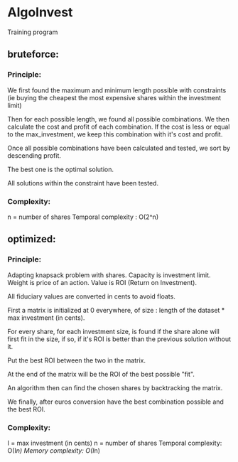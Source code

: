 # AlgoInvest
Training program


## bruteforce:
### Principle:
We first found the maximum and minimum length possible with constraints (ie buying the cheapest the most expensive shares within the investment limit)

Then for each possible length, we found all possible combinations.
We then calculate the cost and profit of each combination.
If the cost is less or equal to the max_investment, we keep this combination with it's cost and profit.

Once all possible combinations have been calculated and tested, we sort by descending profit.

The best one is the optimal solution.

All solutions within the constraint have been tested.

### Complexity:
n = number of shares
Temporal complexity : O(2^n)

## optimized:
### Principle:
Adapting knapsack problem with shares. Capacity is investment limit. Weight is price of an action. Value is ROI (Return on Investment).

All fiduciary values are converted in cents to avoid floats.

First a matrix is initialized at 0 everywhere, of size : length of the dataset * max investment (in cents).

For every share, for each investment size, is found if the share alone will first fit in the size, if so, if it's ROI is better than the previous solution without it.

Put the best ROI between the two in the matrix.

At the end of the matrix will be the ROI of the best possible "fit".

An algorithm then can find the chosen shares by backtracking the matrix.

We finally, after euros conversion have the best combination possible and the best ROI.

### Complexity:
I = max investment (in cents)
n = number of shares 
Temporal complexity: O(I*n)
Memory complexity: O(I*n)


